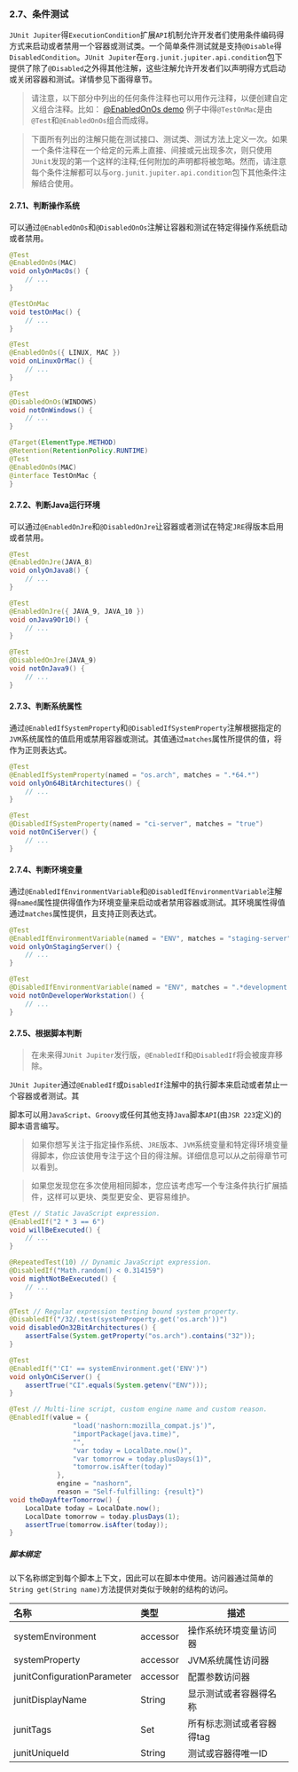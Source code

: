 ### 2.7、条件测试

`JUnit Jupiter`得`ExecutionCondition`扩展`API`机制允许开发者们使用条件编码得方式来启动或者禁用一个容器或测试类。一个简单条件测试就是支持`@Disable`得`DisabledCondition`。`JUnit Jupiter`在`org.junit.jupiter.api.condition`包下提供了除了`@Disabled`之外得其他注解，这些注解允许开发者们以声明得方式启动或关闭容器和测试。详情参见下面得章节。

> 请注意，以下部分中列出的任何条件注释也可以用作元注释，以便创建自定义组合注释。比如： [@EnabledOnOs demo](https://junit.org/junit5/docs/current/user-guide/#writing-tests-conditional-execution-os-demo) 例子中得`@TestOnMac`是由`@Test`和`@EnabledOnOs`组合而成得。

> 下面所有列出的注解只能在测试接口、测试类、测试方法上定义一次。如果一个条件注释在一个给定的元素上直接、间接或元出现多次，则只使用`JUnit`发现的第一个这样的注释;任何附加的声明都将被忽略。然而，请注意每个条件注解都可以与`org.junit.jupiter.api.condition`包下其他条件注解结合使用。

#### 2.7.1、判断操作系统

可以通过`@EnabledOnOs`和`@DisabledOnOs`注解让容器和测试在特定得操作系统启动或者禁用。

```java
@Test
@EnabledOnOs(MAC)
void onlyOnMacOs() {
    // ...
}

@TestOnMac
void testOnMac() {
    // ...
}

@Test
@EnabledOnOs({ LINUX, MAC })
void onLinuxOrMac() {
    // ...
}

@Test
@DisabledOnOs(WINDOWS)
void notOnWindows() {
    // ...
}

@Target(ElementType.METHOD)
@Retention(RetentionPolicy.RUNTIME)
@Test
@EnabledOnOs(MAC)
@interface TestOnMac {
}
```

#### 2.7.2、判断Java运行环境

可以通过`@EnabledOnJre`和`@DisabledOnJre`让容器或者测试在特定`JRE`得版本启用或者禁用。

```java
@Test
@EnabledOnJre(JAVA_8)
void onlyOnJava8() {
    // ...
}

@Test
@EnabledOnJre({ JAVA_9, JAVA_10 })
void onJava9Or10() {
    // ...
}

@Test
@DisabledOnJre(JAVA_9)
void notOnJava9() {
    // ...
}
```

#### 2.7.3、判断系统属性

通过`@EnabledIfSystemProperty`和`@DisabledIfSystemProperty`注解根据指定的`JVM`系统属性的值启用或禁用容器或测试。其值通过`matches`属性所提供的值，将作为正则表达式。

```java
@Test
@EnabledIfSystemProperty(named = "os.arch", matches = ".*64.*")
void onlyOn64BitArchitectures() {
    // ...
}

@Test
@DisabledIfSystemProperty(named = "ci-server", matches = "true")
void notOnCiServer() {
    // ...
}
```

#### 2.7.4、判断环境变量

通过`@EnabledIfEnvironmentVariable`和`@DisabledIfEnvironmentVariable`注解得`named`属性提供得值作为环境变量来启动或者禁用容器或测试。其环境属性得值通过`matches`属性提供，且支持正则表达式。

```java
@Test
@EnabledIfEnvironmentVariable(named = "ENV", matches = "staging-server")
void onlyOnStagingServer() {
    // ...
}

@Test
@DisabledIfEnvironmentVariable(named = "ENV", matches = ".*development.*")
void notOnDeveloperWorkstation() {
    // ...
}
```

#### 2.7.5、根据脚本判断

> 在未来得`JUnit Jupiter`发行版，`@EnabledIf`和`@DisabledIf`将会被废弃移除。

`JUnit Jupiter`通过`@EnabledIf`或`DisabledIf`注解中的执行脚本来启动或者禁止一个容器或者测试。其

脚本可以用`JavaScript`、`Groovy`或任何其他支持`Java`脚本`API`(由`JSR 223`定义)的脚本语言编写。

> 如果你想写关注于指定操作系统、`JRE`版本、`JVM`系统变量和特定得环境变量得脚本，你应该使用专注于这个目的得注解。详细信息可以从之前得章节可以看到。

> 如果您发现您在多次使用相同脚本，您应该考虑写一个专注条件执行扩展插件，这样可以更块、类型更安全、更容易维护。

```java
@Test // Static JavaScript expression.
@EnabledIf("2 * 3 == 6")
void willBeExecuted() {
    // ...
}

@RepeatedTest(10) // Dynamic JavaScript expression.
@DisabledIf("Math.random() < 0.314159")
void mightNotBeExecuted() {
    // ...
}

@Test // Regular expression testing bound system property.
@DisabledIf("/32/.test(systemProperty.get('os.arch'))")
void disabledOn32BitArchitectures() {
    assertFalse(System.getProperty("os.arch").contains("32"));
}

@Test
@EnabledIf("'CI' == systemEnvironment.get('ENV')")
void onlyOnCiServer() {
    assertTrue("CI".equals(System.getenv("ENV")));
}

@Test // Multi-line script, custom engine name and custom reason.
@EnabledIf(value = {
                "load('nashorn:mozilla_compat.js')",
                "importPackage(java.time)",
                "",
                "var today = LocalDate.now()",
                "var tomorrow = today.plusDays(1)",
                "tomorrow.isAfter(today)"
            },
            engine = "nashorn",
            reason = "Self-fulfilling: {result}")
void theDayAfterTomorrow() {
    LocalDate today = LocalDate.now();
    LocalDate tomorrow = today.plusDays(1);
    assertTrue(tomorrow.isAfter(today));
}
```

##### 脚本绑定

以下名称绑定到每个脚本上下文，因此可以在脚本中使用。访问器通过简单的`String get(String name)`方法提供对类似于映射的结构的访问。

| 名称 | 类型 | 描述 |
| :---------------- | :--- | ---- |
| systemEnvironment | accessor | 操作系统环境变量访问器 |
| systemProperty | accessor | JVM系统属性访问器 |
| junitConfigurationParameter | accessor | 配置参数访问器 |
| junitDisplayName | String | 显示测试或者容器得名称 |
| junitTags | Set<String> | 所有标志测试或者容器得tag |
| junitUniqueId | String | 测试或容器得唯一ID |


